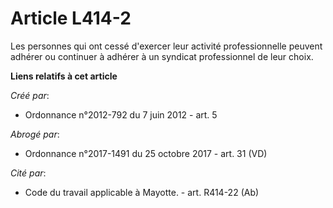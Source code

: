 # Article L414-2

Les personnes qui ont cessé d'exercer leur activité professionnelle peuvent adhérer ou continuer à adhérer à un syndicat
professionnel de leur choix.

**Liens relatifs à cet article**

_Créé par_:

  - Ordonnance n°2012-792 du 7 juin 2012 - art. 5

_Abrogé par_:

  - Ordonnance n°2017-1491 du 25 octobre 2017 - art. 31 (VD)

_Cité par_:

  - Code du travail applicable à Mayotte. - art. R414-22 (Ab)
